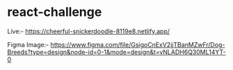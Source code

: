 # react-challenge

Live:- https://cheerful-snickerdoodle-8119e8.netlify.app/

Figma Image:- https://www.figma.com/file/GsigoCnExV2jjTBanMZwFr/Dog-Breeds?type=design&node-id=0-1&mode=design&t=vNLADH6Q30ML14YT-0
